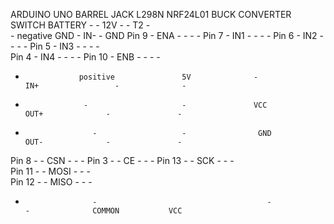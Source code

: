 ARDUINO UNO        BARREL JACK          L298N           NRF24L01         BUCK CONVERTER        SWITCH        BATTERY
     -                 -                  12V              -                    -                T2             -  
    -                negative            GND              -                  IN-                 -           GND
Pin 9                  -                  ENA             -                    -                 -              -
Pin 7                  -                  IN1              -                    -                 -              -
Pin 6                   -                 IN2              -                    -                 -              -
Pin 5                   -                 IN3               -                  -                  -               -    
Pin 4                   -                 IN4              -                   -                   -             -
Pin 10                  -                  ENB            -                    -                    -            -
  -                 positive               5V              -                   IN+                 -              -
  -                  -                     -               VCC                  OUT+              -               -
  -                    -                   -                GND                 OUT-              -               -
Pin 8                   -                  -                CSN                  -                  -              -
Pin 3                   -                  -                CE                   -                  -              -
Pin 13                   -                  -               SCK                  -                  -              -      
Pin 11                  -                  -                MOSI                  -                  -             -        
Pin 12                  -                 -                 MISO                  -                -                -
  -                    -                                      -                    -              COMMON           VCC
